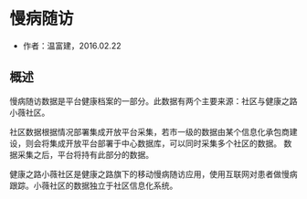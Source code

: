 慢病随访
====================

- 作者：温富建，2016.02.22

概述
---------------------

慢病随访数据是平台健康档案的一部分。此数据有两个主要来源：社区与健康之路小薇社区。

社区数据根据情况部署集成开放平台采集，若市一级的数据由某个信息化承包商建设，则会将集成开放平台部署于中心数据库，可以同时采集多个社区的数据。
数据采集之后，平台将持有此部分的数据。

健康之路小薇社区是健康之路旗下的移动慢病随访应用，使用互联网对患者做慢病跟踪。小薇社区的数据独立于社区信息化系统。
